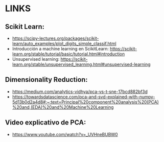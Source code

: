 # LINKS

## Scikit Learn:
- https://scipy-lectures.org/packages/scikit-learn/auto_examples/plot_digits_simple_classif.html
- Introducción a machine learning en ScikitLearn: https://scikit-learn.org/stable/tutorial/basic/tutorial.html#introduction
- Unsupervised learning: https://scikit-learn.org/stable/unsupervised_learning.html#unsupervised-learning
## Dimensionality Reduction:
- https://medium.com/analytics-vidhya/pca-vs-t-sne-17bcd882bf3d
- https://towardsdatascience.com/pca-and-svd-explained-with-numpy-5d13b0d2a4d8#:~:text=Principal%20component%20analysis%20(PCA)%20and,(EDA)%20and%20Machine%20Learning
## Video explicativo de PCA:
- https://www.youtube.com/watch?v=_UVHneBUBW0

